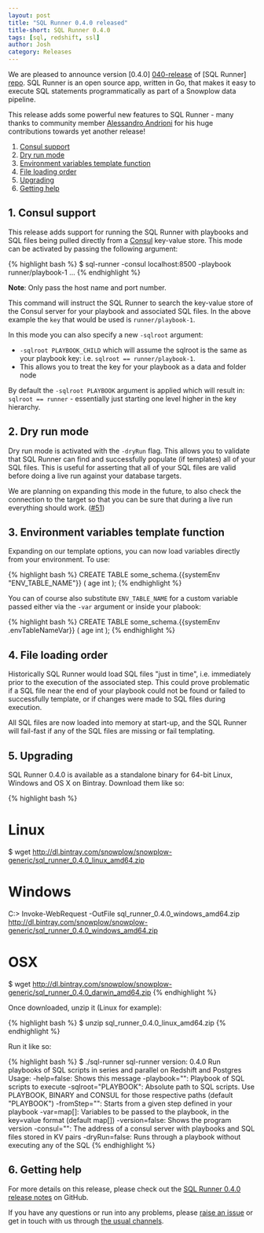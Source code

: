 ```yaml
---
layout: post
title: "SQL Runner 0.4.0 released"
title-short: SQL Runner 0.4.0
tags: [sql, redshift, ssl]
author: Josh
category: Releases
---
```


We are pleased to announce version [0.4.0] [040-release] of [SQL Runner] [repo]. SQL Runner is an open source app, written in Go, that makes it easy to execute SQL statements programmatically as part of a Snowplow data pipeline.

This release adds some powerful new features to SQL Runner - many thanks to community member [Alessandro Andrioni][andrioni] for his huge contributions towards yet another release!

1. [Consul support](/blog/2015/12/03/sql-runner-0.4.0-released/#consul)
2. [Dry run mode](/blog/2015/12/03/sql-runner-0.4.0-released/#dry-run)
3. [Environment variables template function](/blog/2015/12/03/sql-runner-0.4.0-released/#env-vars)
4. [File loading order](/blog/2015/12/03/sql-runner-0.4.0-released/#file-loading)
5. [Upgrading](/blog/2015/12/03/sql-runner-0.4.0-released/#upgrading)
6. [Getting help](/blog/2015/12/03/sql-runner-0.4.0-released/#help)

<!--more-->

<h2 id="consul">1. Consul support</h2>

This release adds support for running the SQL Runner with playbooks and SQL files being pulled directly from a [Consul][consul] key-value store.  This mode can be activated by passing the following argument:

{% highlight bash %}
$ sql-runner -consul localhost:8500 -playbook runner/playbook-1 ...
{% endhighlight %}

__Note__: Only pass the host name and port number.

This command will instruct the SQL Runner to search the key-value store of the Consul server for your playbook and associated SQL files.  In the above example the `key` that would be used is `runner/playbook-1`.

In this mode you can also specify a new `-sqlroot` argument:

* `-sqlroot PLAYBOOK_CHILD` which will assume the sqlroot is the same as your playbook key: i.e. `sqlroot == runner/playbook-1`.  
* This allows you to treat the key for your playbook as a data and folder node

By default the `-sqlroot PLAYBOOK` argument is applied which will result in: `sqlroot == runner` - essentially just starting one level higher in the key hierarchy.

<h2 id="dry-run">2. Dry run mode</h2>

Dry run mode is activated with the `-dryRun` flag. This allows you to validate that SQL Runner can find and successfully populate (if templates) all of your SQL files. This is useful for asserting that all of your SQL files are valid before doing a live run against your database targets.

We are planning on expanding this mode in the future, to also check the connection to the target so that you can be sure that during a live run everything should work. ([#51][51])

<h2 id="env-vars">3. Environment variables template function</h2>

Expanding on our template options, you can now load variables directly from your environment. To use:

{% highlight bash %}
CREATE TABLE some_schema.{{systemEnv "ENV_TABLE_NAME"}} (
  age int
);
{% endhighlight %}

You can of course also substitute `ENV_TABLE_NAME` for a custom variable passed either via the `-var` argument or inside your plabook:

{% highlight bash %}
CREATE TABLE some_schema.{{systemEnv .envTableNameVar}} (
  age int
);
{% endhighlight %}

<h2 id="file-loading">4. File loading order</h2>

Historically SQL Runner would load SQL files "just in time", i.e. immediately prior to the execution of the associated step. This could prove problematic if a SQL file near the end of your playbook could not be found or failed to successfully template, or if changes were made to SQL files during execution.

All SQL files are now loaded into memory at start-up, and the SQL Runner will fail-fast if any of the SQL files are missing or fail templating.

<h2 id="upgrading">5. Upgrading</h2>

SQL Runner 0.4.0 is available as a standalone binary for 64-bit Linux, Windows and OS X on Bintray. Download them like so:

{% highlight bash %}
# Linux
$ wget http://dl.bintray.com/snowplow/snowplow-generic/sql_runner_0.4.0_linux_amd64.zip

# Windows
C:\> Invoke-WebRequest -OutFile sql_runner_0.4.0_windows_amd64.zip http://dl.bintray.com/snowplow/snowplow-generic/sql_runner_0.4.0_windows_amd64.zip

# OSX
$ wget http://dl.bintray.com/snowplow/snowplow-generic/sql_runner_0.4.0_darwin_amd64.zip
{% endhighlight %}

Once downloaded, unzip it (Linux for example):

{% highlight bash %}
$ unzip sql_runner_0.4.0_linux_amd64.zip
{% endhighlight %}

Run it like so:

{% highlight bash %}
$ ./sql-runner
sql-runner version: 0.4.0
Run playbooks of SQL scripts in series and parallel on Redshift and Postgres
Usage:
  -help=false: Shows this message
  -playbook="": Playbook of SQL scripts to execute
  -sqlroot="PLAYBOOK": Absolute path to SQL scripts. Use PLAYBOOK, BINARY and CONSUL for those respective paths (default "PLAYBOOK")
  -fromStep="": Starts from a given step defined in your playbook
  -var=map[]: Variables to be passed to the playbook, in the key=value format (default map[])
  -version=false: Shows the program version
  -consul="": The address of a consul server with playbooks and SQL files stored in KV pairs
  -dryRun=false: Runs through a playbook without executing any of the SQL
{% endhighlight %}

<h2 id="help">6. Getting help</h2>

For more details on this release, please check out the [SQL Runner 0.4.0 release notes][040-release] on GitHub.

If you have any questions or run into any problems, please [raise an issue][issues] or get in touch with us through [the usual channels][talk-to-us].

[andrioni]: https://github.com/andrioni

[51]: https://github.com/snowplow/sql-runner/issues/51
[consul]: https://www.consul.io/
[repo]: https://github.com/snowplow/sql-runner
[issues]: https://github.com/snowplow/sql-runner/issues
[040-release]: https://github.com/snowplow/sql-runner/releases/tag/0.4.0
[talk-to-us]: https://github.com/snowplow/snowplow/wiki/Talk-to-us

